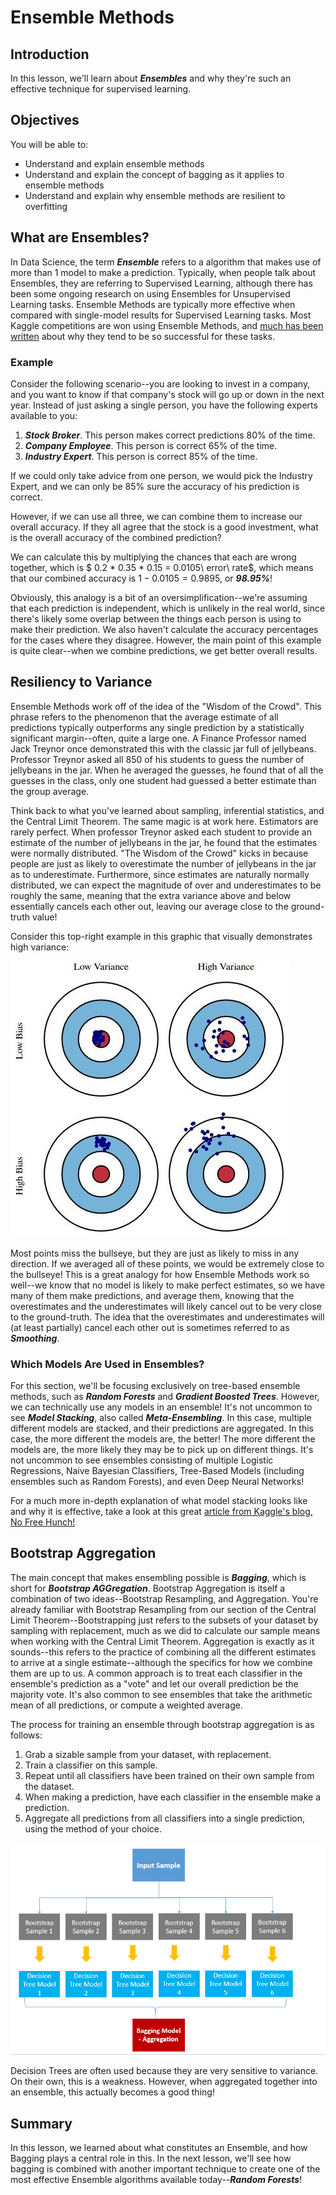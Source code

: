 
# Ensemble Methods

## Introduction

In this lesson, we'll learn about **_Ensembles_** and why they're such an effective technique for supervised learning. 

## Objectives

You will be able to:

* Understand and explain ensemble methods
* Understand and explain the concept of bagging as it applies to ensemble methods
* Understand and explain why ensemble methods are resilient to overfitting

## What are Ensembles?

In Data Science, the term **_Ensemble_** refers to a algorithm that makes use of more than 1 model to make a prediction. Typically, when people talk about Ensembles, they are referring to Supervised Learning, although there has been some ongoing research on using Ensembles for Unsupervised Learning tasks. Ensemble Methods are typically more effective when compared with single-model results for Supervised Learning tasks. Most Kaggle competitions are won using Ensemble Methods, and [much has been written](https://blogs.sas.com/content/subconsciousmusings/2017/05/18/stacked-ensemble-models-win-data-science-competitions/) about why they tend to be so successful for these tasks. 

### Example 

Consider the following scenario--you are looking to invest in a company, and you want to know if that company's stock will go up or down in the next year. Instead of just asking a single person, you have the following experts available to you:

1. **_Stock Broker_**. This person makes correct predictions 80% of the time. 
2. **_Company Employee_**. This person is correct 65% of the time. 
3. **_Industry Expert_**. This person is correct 85% of the time. 

If we could only take advice from one person, we would pick the Industry Expert, and we can only be 85% sure the accuracy of his prediction is correct. 

However, if we can use all three, we can combine them to increase our overall accuracy. If they all agree that the stock is a good investment, what is the overall accuracy of the combined prediction?

We can calculate this by multiplying the chances that each are wrong together, which is $ 0.2 * 0.35 * 0.15 = 0.0105\ error\ rate$, which means that our combined accuracy is $1 - 0.0105 = 0.9895$, or **_98.95%_**!  

Obviously, this analogy is a bit of an oversimplification--we're assuming that each prediction is independent, which is unlikely in the real world, since there's likely some overlap between the things each person is using to make their prediction. We also haven't calculate the accuracy percentages for the cases where they disagree. However, the main point of this example is quite clear--when we combine predictions, we get better overall results. 


## Resiliency to Variance

Ensemble Methods work off of the idea of the "Wisdom of the Crowd". This phrase refers to the phenomenon that the average estimate of all predictions typically outperforms any single prediction by a statistically significant margin--often, quite a large one.  A Finance Professor named Jack Treynor once demonstrated this with the classic jar full of jellybeans. Professor Treynor asked all 850 of his students to guess the number of jellybeans in the jar. When he averaged the guesses, he found that of all the guesses in the class, only one student had guessed a better estimate than the group average. 

Think back to what you've learned about sampling, inferential statistics, and the Central Limit Theorem. The same magic is at work here. Estimators are rarely perfect. When professor Treynor asked each student to provide an estimate of the number of jellybeans in the jar, he found that the estimates were normally distributed. "The Wisdom of the Crowd" kicks in because people are just as likely to overestimate the number of jellybeans in the jar as to underestimate. Furthermore, since estimates are naturally normally distributed, we can expect the magnitude of over and underestimates to be roughly the same, meaning that the extra variance above and below essentially cancels each other out, leaving our average close to the ground-truth value! 

Consider this top-right example in this graphic that visually demonstrates high variance:

<img src='images/bias-and-variance.jpg'>

Most points miss the bullseye, but they are just as likely to miss in any direction. If we averaged all of these points, we would be extremely close to the bullseye! This is a great analogy for how Ensemble Methods work so well--we know that no model is likely to make perfect estimates, so we have many of them make predictions, and average them, knowing that the overestimates and the underestimates will likely cancel out to be very close to the ground-truth. The idea that the overestimates and underestimates will (at least partially) cancel each other out is sometimes referred to as **_Smoothing_**.  

### Which Models Are Used in Ensembles?

For this section, we'll be focusing exclusively on tree-based ensemble methods, such as **_Random Forests_** and **_Gradient Boosted Trees_**. However, we can technically use any models in an ensemble! It's not uncommon to see **_Model Stacking_**, also called **_Meta-Ensembling_**. In this case, multiple different models are stacked, and their predictions are aggregated. In this case, the more different the models are, the better! The more different the models are, the more likely they may be to pick up on different things. It's not uncommon to see ensembles consisting of multiple Logistic Regressions, Naive Bayesian Classifiers, Tree-Based Models (including ensembles such as Random Forests), and even Deep Neural Networks!  

For a much more in-depth explanation of what model stacking looks like and why it is effective, take a look at this great [article from Kaggle's blog, No Free Hunch!](http://localhost:8888/notebooks/index.ipynb#)


## Bootstrap Aggregation

The main concept that makes ensembling possible is **_Bagging_**, which is short for **_Bootstrap AGGregation_**. Bootstrap Aggregation is itself a combination of two ideas--Bootstrap Resampling, and Aggregation. You're already familiar with Bootstrap Resampling from our section of the Central Limit Theorem--Bootstrapping just refers to the subsets of your dataset by sampling with replacement, much as we did to calculate our sample means when working with the Central Limit Theorem. Aggregation is exactly as it sounds--this refers to the practice of combining all the different estimates to arrive at a single estimate--although the specifics for how we combine them are up to us. A common approach is to treat each classifier in the ensemble's prediction as a "vote" and let our overall prediction be the majority vote.  It's also common to see ensembles that take the arithmetic mean of all predictions, or compute a weighted average. 

The process for training an ensemble through bootstrap aggregation is as follows:

1. Grab a sizable sample from your dataset, with replacement.
2. Train a classifier on this sample. 
3. Repeat until all classifiers have been trained on their own sample from the dataset. 
4. When making a prediction, have each classifier in the ensemble make a prediction.
5. Aggregate all predictions from all classifiers into a single prediction, using the method of your choice. 

<img src='images/bagging.png'>

Decision Trees are often used because they are very sensitive to variance. On their own, this is a weakness. However, when aggregated together into an ensemble, this actually becomes a good thing!

## Summary

In this lesson, we learned about what constitutes an Ensemble, and how Bagging plays a central role in this. In the next lesson, we'll see how bagging is combined with another important technique to create one of the most effective Ensemble algorithms available today--**_Random Forests_**!
